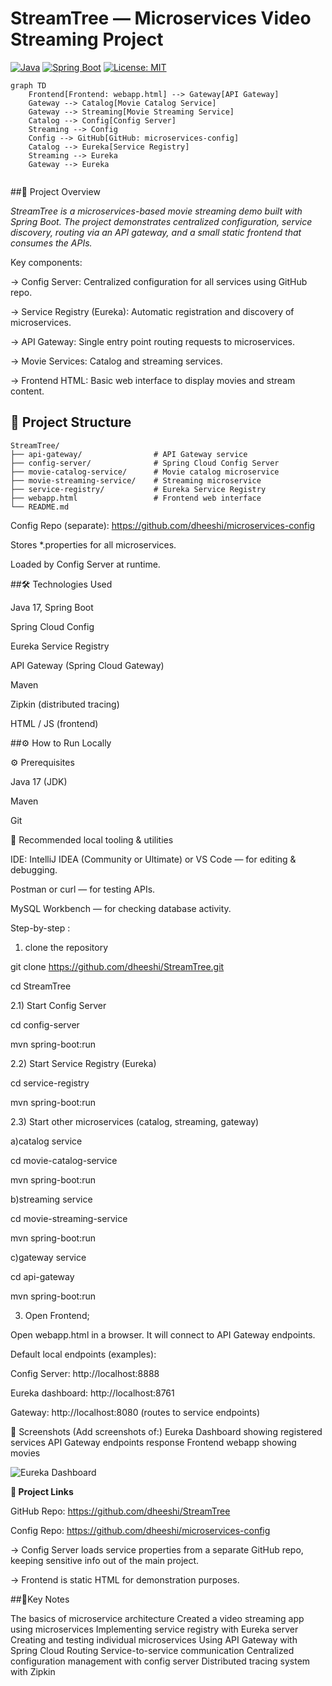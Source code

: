 # **S**treamTree — Microservices Video Streaming Project

[![Java](https://img.shields.io/badge/Java-17-blue)](https://openjdk.org/) [![Spring Boot](https://img.shields.io/badge/Spring%20Boot-3.x-green)](#) [![License: MIT](https://img.shields.io/badge/License-MIT-yellow)](#)



```mermaid
graph TD
    Frontend[Frontend: webapp.html] --> Gateway[API Gateway]
    Gateway --> Catalog[Movie Catalog Service]
    Gateway --> Streaming[Movie Streaming Service]
    Catalog --> Config[Config Server]
    Streaming --> Config
    Config --> GitHub[GitHub: microservices-config]
    Catalog --> Eureka[Service Registry]
    Streaming --> Eureka
    Gateway --> Eureka


```


##🚀 Project Overview

_StreamTree is a microservices-based movie streaming demo built with Spring Boot. The project demonstrates centralized configuration, service discovery, routing via an API gateway, and a small static frontend that consumes the APIs._

Key components:

-> Config Server: Centralized configuration for all services using GitHub repo.

-> Service Registry (Eureka): Automatic registration and discovery of microservices.

-> API Gateway: Single entry point routing requests to microservices.

-> Movie Services: Catalog and streaming services.

-> Frontend HTML: Basic web interface to display movies and stream content.



## 📂 Project Structure

```
StreamTree/
├── api-gateway/                # API Gateway service
├── config-server/              # Spring Cloud Config Server
├── movie-catalog-service/      # Movie catalog microservice
├── movie-streaming-service/    # Streaming microservice
├── service-registry/           # Eureka Service Registry
├── webapp.html                 # Frontend web interface
└── README.md
```


Config Repo (separate): https://github.com/dheeshi/microservices-config

Stores *.properties for all microservices.

Loaded by Config Server at runtime.




##🛠 Technologies Used

Java 17, Spring Boot

Spring Cloud Config

Eureka Service Registry

API Gateway (Spring Cloud Gateway)

Maven

Zipkin (distributed tracing)

HTML / JS (frontend)



##⚙ How to Run Locally


⚙️ Prerequisites

Java 17 (JDK)

Maven

Git

🔧 Recommended local tooling & utilities

IDE: IntelliJ IDEA (Community or Ultimate) or VS Code — for editing & debugging.

Postman or curl — for testing APIs.

MySQL Workbench — for checking database activity.



Step-by-step :

1) clone the repository

git clone https://github.com/dheeshi/StreamTree.git 

cd StreamTree



2.1) Start Config Server

cd config-server  

mvn spring-boot:run



2.2) Start Service Registry (Eureka)

cd service-registry

mvn spring-boot:run




2.3) Start other microservices (catalog, streaming, gateway)


a)catalog service

cd movie-catalog-service

mvn spring-boot:run

b)streaming service

cd movie-streaming-service

mvn spring-boot:run

c)gateway service

cd api-gateway

mvn spring-boot:run



3) Open Frontend;
   
Open webapp.html in a browser.
It will connect to API Gateway endpoints.


Default local endpoints (examples):

Config Server: http://localhost:8888

Eureka dashboard: http://localhost:8761

Gateway: http://localhost:8080 (routes to service endpoints)



📸 Screenshots
(Add screenshots of:)
Eureka Dashboard showing registered services
API Gateway endpoints response
Frontend webapp showing movies

![Eureka Dashboard](docs/screenshots/eureka.png)



**🔗 Project Links**

GitHub Repo: https://github.com/dheeshi/StreamTree

Config Repo: https://github.com/dheeshi/microservices-config

-> Config Server loads service properties from a separate GitHub repo, keeping sensitive info out of the main project.

-> Frontend is static HTML for demonstration purposes.


##📝Key Notes

The basics of microservice architecture
Created a video streaming app using microservices
Implementing service registry with Eureka server
Creating and testing individual microservices
Using API Gateway with Spring Cloud Routing
Service-to-service communication
Centralized configuration management with config server
Distributed tracing system with Zipkin





